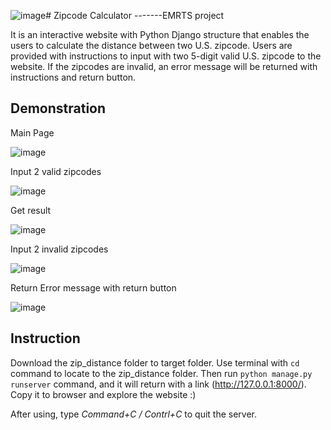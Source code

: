 ![image](https://github.com/feierxx/Zipcode-Calculator/assets/158087978/255c465b-0cf9-41a4-98a7-914a10484f6a)# Zipcode Calculator
-------EMRTS project

It is an interactive website with Python Django structure that enables the users to calculate the distance between two U.S. zipcode. Users are provided with instructions to input with two 5-digit valid U.S. zipcode to the website. If the zipcodes are invalid, an error message will be returned with instructions and return button.

## Demonstration

Main Page

![image](https://github.com/feierxx/Zipcode-Calculator/assets/158087978/cac84291-8d66-41ba-9b36-e51645b5174f)

Input 2 valid zipcodes

![image](https://github.com/feierxx/Zipcode-Calculator/assets/158087978/26cd9b3d-8a7d-44dc-9de8-7db99aaa7a1b)

Get result

![image](https://github.com/feierxx/Zipcode-Calculator/assets/158087978/0889e93b-e17b-45fe-988b-41d9cc653c83)

Input 2 invalid zipcodes

![image](https://github.com/feierxx/Zipcode-Calculator/assets/158087978/f46fc5c0-7efc-4128-9718-a66f9652ddb1)

Return Error message with return button

![image](https://github.com/feierxx/Zipcode-Calculator/assets/158087978/cb975458-080a-46cc-b42a-e24fef762f00)



## Instruction

Download the zip_distance folder to target folder. Use terminal with `cd` command to locate to the zip_distance folder. Then run `python manage.py runserver` command, and it will return with a link (http://127.0.0.1:8000/). Copy it to browser and explore the website :)

After using, type _Command+C / Contrl+C_ to quit the server.

